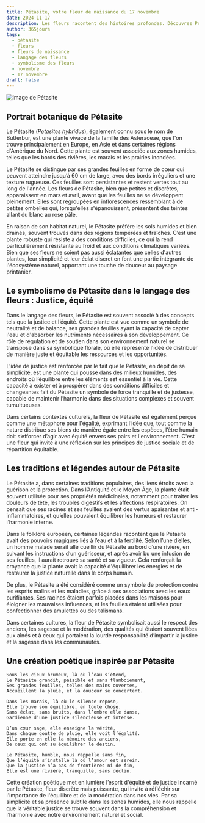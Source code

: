 ```yaml
---
title: Pétasite, votre fleur de naissance du 17 novembre
date: 2024-11-17
description: Les fleurs racontent des histoires profondes. Découvrez Pétasite, votre fleur de naissance du 17 novembre, ses symboles et récits fascinants. Plongez dans sa signification et son langage unique dans l'art floral.
author: 365jours
tags:
  - pétasite
  - fleurs
  - fleurs de naissance
  - langage des fleurs
  - symbolisme des fleurs
  - novembre
  - 17 novembre
draft: false
---
```



![Image de Pétasite](https://cdn.pixabay.com/photo/2015/09/24/17/19/hunt-955953_1280.jpg#center)


## Portrait botanique de Pétasite

Le Pétasite (_Petasites hybridus_), également connu sous le nom de Butterbur, est une plante vivace de la famille des Asteraceae, que l'on trouve principalement en Europe, en Asie et dans certaines régions d'Amérique du Nord. Cette plante est souvent associée aux zones humides, telles que les bords des rivières, les marais et les prairies inondées.

Le Pétasite se distingue par ses grandes feuilles en forme de cœur qui peuvent atteindre jusqu’à 60 cm de large, avec des bords irréguliers et une texture rugueuse. Ces feuilles sont persistantes et restent vertes tout au long de l'année. Les fleurs de Pétasite, bien que petites et discrètes, apparaissent en mars et avril, avant que les feuilles ne se développent pleinement. Elles sont regroupées en inflorescences ressemblant à de petites ombelles qui, lorsqu'elles s'épanouissent, présentent des teintes allant du blanc au rose pâle.

En raison de son habitat naturel, le Pétasite préfère les sols humides et bien drainés, souvent trouvés dans des régions tempérées et fraîches. C’est une plante robuste qui résiste à des conditions difficiles, ce qui la rend particulièrement résistante au froid et aux conditions climatiques variées. Bien que ses fleurs ne soient pas aussi éclatantes que celles d'autres plantes, leur simplicité et leur éclat discret en font une partie intégrante de l'écosystème naturel, apportant une touche de douceur au paysage printanier.

## Le symbolisme de Pétasite dans le langage des fleurs : Justice, équité

Dans le langage des fleurs, le Pétasite est souvent associé à des concepts tels que la justice et l’équité. Cette plante est vue comme un symbole de neutralité et de balance, ses grandes feuilles ayant la capacité de capter l'eau et d'absorber les nutriments nécessaires à son développement. Ce rôle de régulation et de soutien dans son environnement naturel se transpose dans sa symbolique florale, où elle représente l'idée de distribuer de manière juste et équitable les ressources et les opportunités.

L’idée de justice est renforcée par le fait que le Pétasite, en dépit de sa simplicité, est une plante qui pousse dans des milieux humides, des endroits où l’équilibre entre les éléments est essentiel à la vie. Cette capacité à exister et à prospérer dans des conditions difficiles et changeantes fait du Pétasite un symbole de force tranquille et de justesse, capable de maintenir l’harmonie dans des situations complexes et souvent tumultueuses.

Dans certains contextes culturels, la fleur de Pétasite est également perçue comme une métaphore pour l'égalité, exprimant l’idée que, tout comme la nature distribue ses biens de manière égale entre les espèces, l’être humain doit s’efforcer d’agir avec équité envers ses pairs et l'environnement. C'est une fleur qui invite à une réflexion sur les principes de justice sociale et de répartition équitable.

## Les traditions et légendes autour de Pétasite

Le Pétasite a, dans certaines traditions populaires, des liens étroits avec la guérison et la protection. Dans l’Antiquité et le Moyen Âge, la plante était souvent utilisée pour ses propriétés médicinales, notamment pour traiter les douleurs de tête, les troubles digestifs et les affections respiratoires. On pensait que ses racines et ses feuilles avaient des vertus apaisantes et anti-inflammatoires, et qu’elles pouvaient équilibrer les humeurs et restaurer l’harmonie interne.

Dans le folklore européen, certaines légendes racontent que le Pétasite avait des pouvoirs magiques liés à l’eau et à la fertilité. Selon l’une d’elles, un homme malade serait allé cueillir du Pétasite au bord d’une rivière, en suivant les instructions d’un guérisseur, et après avoir bu une infusion de ses feuilles, il aurait retrouvé sa santé et sa vigueur. Cela renforçait la croyance que la plante avait la capacité d'équilibrer les énergies et de restaurer la justice naturelle dans le corps humain.

De plus, le Pétasite a été considéré comme un symbole de protection contre les esprits malins et les maladies, grâce à ses associations avec les eaux purifiantes. Ses racines étaient parfois placées dans les maisons pour éloigner les mauvaises influences, et les feuilles étaient utilisées pour confectionner des amulettes ou des talismans.

Dans certaines cultures, la fleur de Pétasite symbolisait aussi le respect des anciens, les sagesse et la modération, des qualités qui étaient souvent liées aux aînés et à ceux qui portaient la lourde responsabilité d’impartir la justice et la sagesse dans les communautés.

## Une création poétique inspirée par Pétasite

```
Sous les cieux brumeux, là où l’eau s’étend,
Le Pétasite grandit, paisible et sans flamboiement,
Ses grandes feuilles, telles des mains ouvertes,
Accueillent la pluie, et la douceur se concertent.

Dans les marais, là où le silence repose,
Elle trouve son équilibre, en toute chose.
Sans éclat, sans bruits, dans l’ombre elle danse,
Gardienne d’une justice silencieuse et intense.

D’un cœur sage, elle enseigne la vérité,
Dans chaque goutte de pluie, elle voit l’égalité.
Elle porte en elle la mémoire des anciens,
De ceux qui ont su équilibrer le destin.

Le Pétasite, humble, nous rappelle sans fin,
Que l’équité s’installe là où l’amour est serein.
Que la justice n’a pas de frontières ni de fin,
Elle est une rivière, tranquille, sans déclin.
```

Cette création poétique met en lumière l’esprit d'équité et de justice incarné par le Pétasite, fleur discrète mais puissante, qui invite à réfléchir sur l'importance de l'équilibre et de la modération dans nos vies. Par sa simplicité et sa présence subtile dans les zones humides, elle nous rappelle que la véritable justice se trouve souvent dans la compréhension et l’harmonie avec notre environnement naturel et social.
